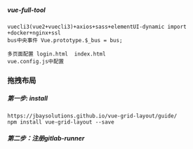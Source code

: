 ##### vue-full-tool
```
vuecli3(vue2+vuecli3)+axios+sass+elementUI-dynamic import
+docker+nginx+ssl
bus中央事件 Vue.prototype.$_bus = bus;

多页面配置 login.html  index.html
vue.config.js中配置
```

### 拖拽布局

##### 第一步: install

```
https://jbaysolutions.github.io/vue-grid-layout/guide/
npm install vue-grid-layout --save
```

##### 第二步：注册gitlab-runner

```

```
